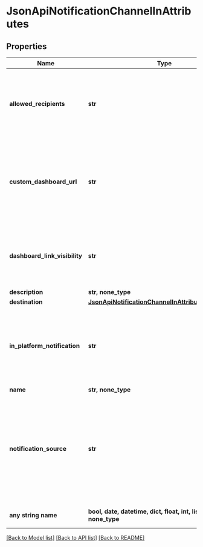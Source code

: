 # JsonApiNotificationChannelInAttributes


## Properties
Name | Type | Description | Notes
------------ | ------------- | ------------- | -------------
**allowed_recipients** | **str** | Allowed recipients of notifications from this channel. CREATOR - only the creator INTERNAL - all users within the organization EXTERNAL - all recipients including those outside the organization  | [optional] 
**custom_dashboard_url** | **str** | Custom dashboard url that is going to be used in the notification. If not specified it is going to be deduced based on the context. Allowed placeholders are: {workspaceId} {dashboardId} {automationId} {asOfDate}  | [optional] 
**dashboard_link_visibility** | **str** | Dashboard link visibility in notifications. HIDDEN - the link will not be included INTERNAL_ONLY - only internal users will see the link ALL - all users will see the link  | [optional] 
**description** | **str, none_type** |  | [optional] 
**destination** | [**JsonApiNotificationChannelInAttributesDestination**](JsonApiNotificationChannelInAttributesDestination.md) |  | [optional] 
**in_platform_notification** | **str** | In-platform notifications configuration. No effect if the destination type is IN_PLATFORM. DISABLED - in-platform notifications are not sent ENABLED - in-platform notifications are sent in addition to the regular notifications  | [optional] 
**name** | **str, none_type** |  | [optional] 
**notification_source** | **str** | Human-readable description of the source of the notification. If specified, this propertywill be included in the notifications to this channel.Allowed placeholders are: {{workspaceId}} {{workspaceName}} {{workspaceDescription}} {{dashboardId}} {{dashboardName}} {{dashboardDescription}}  | [optional] 
**any string name** | **bool, date, datetime, dict, float, int, list, str, none_type** | any string name can be used but the value must be the correct type | [optional]

[[Back to Model list]](../README.md#documentation-for-models) [[Back to API list]](../README.md#documentation-for-api-endpoints) [[Back to README]](../README.md)


